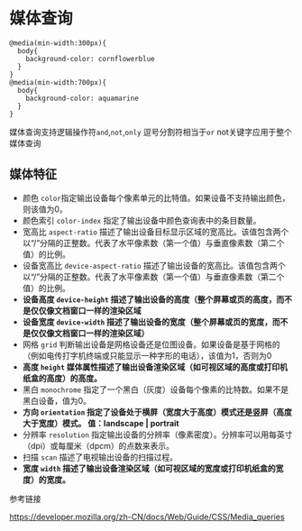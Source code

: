 # 媒体查询


```
@media(min-width:300px){
  body{
    background-color: cornflowerblue
  }
}
@media(min-width:700px){
  body{
    background-color: aquamarine
  }
}

```

媒体查询支持逻辑操作符`and`,`not`,`only`
逗号分割符相当于`or`
not关键字应用于整个媒体查询

## 媒体特征

* 颜色 `color`指定输出设备每个像素单元的比特值。如果设备不支持输出颜色，则该值为0。
* 颜色索引 `color-index` 指定了输出设备中颜色查询表中的条目数量。
* 宽高比 `aspect-ratio` 描述了输出设备目标显示区域的宽高比。该值包含两个以“/”分隔的正整数。代表了水平像素数（第一个值）与垂直像素数（第二个值）的比例。
* 设备宽高比 `device-aspect-ratio` 描述了输出设备的宽高比。该值包含两个以“/”分隔的正整数。代表了水平像素数（第一个值）与垂直像素数（第二个值）的比例。
* **设备高度 `device-height` 描述了输出设备的高度（整个屏幕或页的高度，而不是仅仅像文档窗口一样的渲染区域**
* **设备宽度 `device-width` 描述了输出设备的宽度（整个屏幕或页的宽度，而不是仅仅像文档窗口一样的渲染区域）**
* 网格 `grid` 判断输出设备是网格设备还是位图设备。如果设备是基于网格的（例如电传打字机终端或只能显示一种字形的电话），该值为1，否则为0
* **高度 `height` 媒体属性描述了输出设备渲染区域（如可视区域的高度或打印机纸盒的高度）的高度。**
* 黑白 `monochrome` 指定了一个黑白（灰度）设备每个像素的比特数。如果不是黑白设备，值为0。
* **方向 `orientation` 指定了设备处于横屏（宽度大于高度）模式还是竖屏（高度大于宽度）模式。 值：landscape | portrait**
* 分辨率 `resolution` 指定输出设备的分辨率（像素密度）。分辨率可以用每英寸（dpi）或每厘米（dpcm）的点数来表示。
* 扫描 `scan` 描述了电视输出设备的扫描过程。
* **宽度 `width` 描述了输出设备渲染区域（如可视区域的宽度或打印机纸盒的宽度）的宽度。**

参考链接

https://developer.mozilla.org/zh-CN/docs/Web/Guide/CSS/Media_queries




